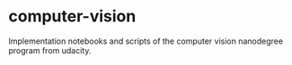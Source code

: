 # computer-vision
Implementation notebooks and scripts of the computer vision nanodegree program from udacity.
